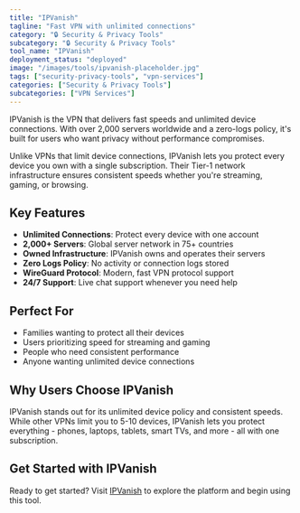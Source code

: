 ```yaml
---
title: "IPVanish"
tagline: "Fast VPN with unlimited connections"
category: "🔒 Security & Privacy Tools"
subcategory: "🔒 Security & Privacy Tools"
tool_name: "IPVanish"
deployment_status: "deployed"
image: "/images/tools/ipvanish-placeholder.jpg"
tags: ["security-privacy-tools", "vpn-services"]
categories: ["Security & Privacy Tools"]
subcategories: ["VPN Services"]
---
```

IPVanish is the VPN that delivers fast speeds and unlimited device connections. With over 2,000 servers worldwide and a zero-logs policy, it's built for users who want privacy without performance compromises.

Unlike VPNs that limit device connections, IPVanish lets you protect every device you own with a single subscription. Their Tier-1 network infrastructure ensures consistent speeds whether you're streaming, gaming, or browsing.

## Key Features
- **Unlimited Connections**: Protect every device with one account
- **2,000+ Servers**: Global server network in 75+ countries
- **Owned Infrastructure**: IPVanish owns and operates their servers
- **Zero Logs Policy**: No activity or connection logs stored
- **WireGuard Protocol**: Modern, fast VPN protocol support
- **24/7 Support**: Live chat support whenever you need help

## Perfect For
- Families wanting to protect all their devices
- Users prioritizing speed for streaming and gaming
- People who need consistent performance
- Anyone wanting unlimited device connections

## Why Users Choose IPVanish
IPVanish stands out for its unlimited device policy and consistent speeds. While other VPNs limit you to 5-10 devices, IPVanish lets you protect everything - phones, laptops, tablets, smart TVs, and more - all with one subscription.

## Get Started with IPVanish

Ready to get started? Visit [IPVanish](https://www.ipvanish.com) to explore the platform and begin using this tool.